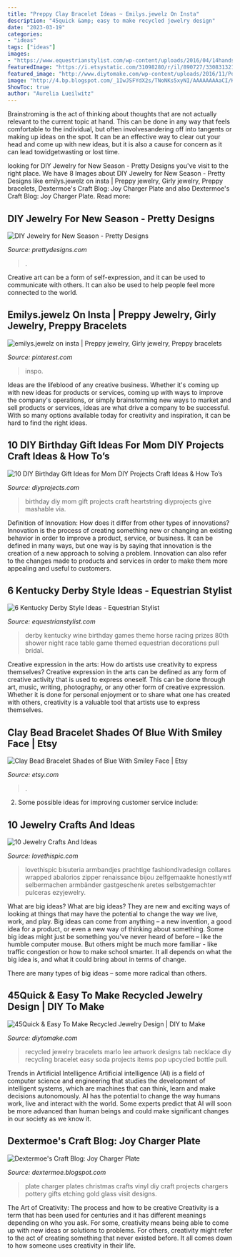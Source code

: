 ```yaml
---
title: "Preppy Clay Bracelet Ideas ~ Emilys.jewelz On Insta"
description: "45quick &amp; easy to make recycled jewelry design"
date: "2023-03-19"
categories:
- "ideas"
tags: ["ideas"]
images:
- "https://www.equestrianstylist.com/wp-content/uploads/2016/04/14handswinecenterpiece.jpg"
featuredImage: "https://i.etsystatic.com/31098280/r/il/890727/3308313214/il_fullxfull.3308313214_gap9.jpg"
featured_image: "http://www.diytomake.com/wp-content/uploads/2016/11/Pop-Top-Bracelet.jpg"
image: "http://4.bp.blogspot.com/_1IwJSFYdX2s/TNoNKs5xyNI/AAAAAAAAaCI/KvUN0t787Ps/s1600/Christmas+Decor+and+Halloween+night+404.JPG"
ShowToc: true
author: "Aurelia Lueilwitz"
---
```



Brainstroming is the act of thinking about thoughts that are not actually relevant to the current topic at hand. This can be done in any way that feels comfortable to the individual, but often involvesandering off into tangents or making up ideas on the spot. It can be an effective way to clear out your head and come up with new ideas, but it is also a cause for concern as it can lead towidgetwasting or lost time.

	

		
looking for DIY Jewelry for New Season - Pretty Designs you've visit to the right place. We have 8 Images about DIY Jewelry for New Season - Pretty Designs like emilys.jewelz on insta | Preppy jewelry, Girly jewelry, Preppy bracelets, Dextermoe&#039;s Craft Blog: Joy Charger Plate and also Dextermoe&#039;s Craft Blog: Joy Charger Plate. Read more:
		
    
## DIY Jewelry For New Season - Pretty Designs

<img loading=lazy src="https://www.prettydesigns.com/wp-content/uploads/2015/02/Cute-Bracelets.jpg" onerror="this.onerror=null;this.src='https://tse2.mm.bing.net/th?id=OIP.HzoxoQfGYBwmElNWODPHVgHaKx&amp;pid=15.1';" alt="DIY Jewelry for New Season - Pretty Designs">

_Source: prettydesigns.com_

>. 

	

Creative art can be a form of self-expression, and it can be used to communicate with others. It can also be used to help people feel more connected to the world.

    
## Emilys.jewelz On Insta | Preppy Jewelry, Girly Jewelry, Preppy Bracelets

<img loading=lazy src="https://i.pinimg.com/736x/14/f5/5a/14f55a0fd56d4e03001efa0b5a6d6bcd.jpg" onerror="this.onerror=null;this.src='https://tse4.mm.bing.net/th?id=OIP.Bjo8Y4lt_JgK7EN9bxR2dwHaJy&amp;pid=15.1';" alt="emilys.jewelz on insta | Preppy jewelry, Girly jewelry, Preppy bracelets">

_Source: pinterest.com_

>inspo. 

	

Ideas are the lifeblood of any creative business. Whether it's coming up with new ideas for products or services, coming up with ways to improve the company's operations, or simply brainstorming new ways to market and sell products or services, ideas are what drive a company to be successful. With so many options available today for creativity and inspiration, it can be hard to find the right ideas.

    
## 10 DIY Birthday Gift Ideas For Mom DIY Projects Craft Ideas &amp; How To’s

<img loading=lazy src="https://diyprojects.com/wp-content/uploads/2016/03/Heartstring-Wall-Art1.jpg" onerror="this.onerror=null;this.src='https://tse2.mm.bing.net/th?id=OIP.2I9WGsc74G1eY6yD4KzNKAHaIW&amp;pid=15.1';" alt="10 DIY Birthday Gift Ideas for Mom DIY Projects Craft Ideas &amp; How To’s">

_Source: diyprojects.com_

>birthday diy mom gift projects craft heartstring diyprojects give mashable via. 

	

Definition of Innovation: How does it differ from other types of innovations?
Innovation is the process of creating something new or changing an existing behavior in order to improve a product, service, or business. It can be defined in many ways, but one way is by saying that innovation is the creation of a new approach to solving a problem. Innovation can also refer to the changes made to products and services in order to make them more appealing and useful to customers.

    
## 6 Kentucky Derby Style Ideas - Equestrian Stylist

<img loading=lazy src="https://www.equestrianstylist.com/wp-content/uploads/2016/04/14handswinecenterpiece.jpg" onerror="this.onerror=null;this.src='https://tse1.mm.bing.net/th?id=OIP.q5sQWe-fbuSvGvFg8ZFFOwHaLH&amp;pid=15.1';" alt="6 Kentucky Derby Style Ideas - Equestrian Stylist">

_Source: equestrianstylist.com_

>derby kentucky wine birthday games theme horse racing prizes 80th shower night race table game themed equestrian decorations pull bridal. 

	

Creative expression in the arts: How do artists use creativity to express themselves?
Creative expression in the arts can be defined as any form of creative activity that is used to express oneself. This can be done through art, music, writing, photography, or any other form of creative expression. Whether it is done for personal enjoyment or to share what one has created with others, creativity is a valuable tool that artists use to express themselves.

    
## Clay Bead Bracelet Shades Of Blue With Smiley Face | Etsy

<img loading=lazy src="https://i.etsystatic.com/31098280/r/il/890727/3308313214/il_fullxfull.3308313214_gap9.jpg" onerror="this.onerror=null;this.src='https://tse4.mm.bing.net/th?id=OIP.iE0-CRk6ul1oBfQ7hCRsowHaJ4&amp;pid=15.1';" alt="Clay Bead Bracelet Shades of Blue With Smiley Face | Etsy">

_Source: etsy.com_

>. 

	

2. Some possible ideas for improving customer service include: 

    
## 10 Jewelry Crafts And Ideas

<img loading=lazy src="https://www.lovethispic.com/uploaded_images/blogs/10-Jewelry-Crafts-And-Ideas-172-6.jpg" onerror="this.onerror=null;this.src='https://tse1.mm.bing.net/th?id=OIP.AZl-DEbViHMXgnqMdW4OwQHaPG&amp;pid=15.1';" alt="10 Jewelry Crafts And Ideas">

_Source: lovethispic.com_

>lovethispic bisuteria armbandjes prachtige fashiondivadesign collares wrapped abalorios zipper renaissance bijou zelfgemaakte honestlywtf selbermachen armbänder gastgeschenk aretes selbstgemachter pulceras ezyjewelry. 

	

What are big ideas?
What are big ideas? They are new and exciting ways of looking at things that may have the potential to change the way we live, work, and play. Big ideas can come from anything – a new invention, a good idea for a product, or even a new way of thinking about something.
Some big ideas might just be something you've never heard of before – like the humble computer mouse. But others might be much more familiar - like traffic congestion or how to make school smarter. It all depends on what the big idea is, and what it could bring about in terms of change.

There are many types of big ideas – some more radical than others.

    
## 45Quick &amp; Easy To Make Recycled Jewelry Design | DIY To Make

<img loading=lazy src="http://www.diytomake.com/wp-content/uploads/2016/11/Pop-Top-Bracelet.jpg" onerror="this.onerror=null;this.src='https://tse2.mm.bing.net/th?id=OIP.zb8xTj-nLTJ2xMEu6Fp9xAHaJ4&amp;pid=15.1';" alt="45Quick &amp; Easy To Make Recycled Jewelry Design | DIY to Make">

_Source: diytomake.com_

>recycled jewelry bracelets marlo lee artwork designs tab necklace diy recycling bracelet easy soda projects items pop upcycled bottle pull. 

	

Trends in Artificial Intelligence
Artificial intelligence (AI) is a field of computer science and engineering that studies the development of intelligent systems, which are machines that can think, learn and make decisions autonomously. AI has the potential to change the way humans work, live and interact with the world. Some experts predict that AI will soon be more advanced than human beings and could make significant changes in our society as we know it.

    
## Dextermoe&#039;s Craft Blog: Joy Charger Plate

<img loading=lazy src="http://4.bp.blogspot.com/_1IwJSFYdX2s/TNoNKs5xyNI/AAAAAAAAaCI/KvUN0t787Ps/s1600/Christmas+Decor+and+Halloween+night+404.JPG" onerror="this.onerror=null;this.src='https://tse3.mm.bing.net/th?id=OIP.pjhLEPMi4vdwi9hhPbxwPAHaLG&amp;pid=15.1';" alt="Dextermoe&#039;s Craft Blog: Joy Charger Plate">

_Source: dextermoe.blogspot.com_

>plate charger plates christmas crafts vinyl diy craft projects chargers pottery gifts etching gold glass visit designs. 

	

The Art of Creativity: The process and how to be creative
Creativity is a term that has been used for centuries and it has different meanings depending on who you ask. For some, creativity means being able to come up with new ideas or solutions to problems. For others, creativity might refer to the act of creating something that never existed before. It all comes down to how someone uses creativity in their life.

